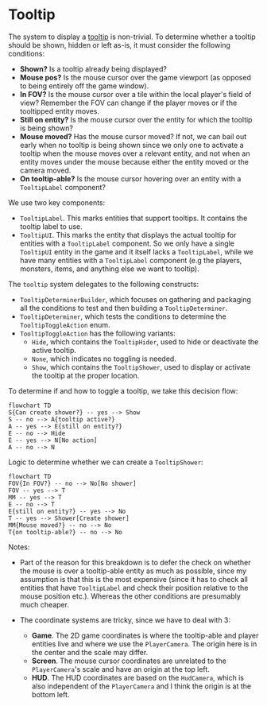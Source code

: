 # Tooltip

The system to display a [tooltip](./tooltip.rs) is non-trivial. To determine whether a tooltip should be shown, hidden or left as-is, it must consider the following conditions:

- **Shown?** Is a tooltip already being displayed?
- **Mouse pos?** Is the mouse cursor over the game viewport (as opposed to being entirely off the game window).
- **In FOV?** Is the mouse cursor over a tile within the local player's field of view? Remember the FOV can change if the player moves or if the tooltipped entity moves.
- **Still on entity?** Is the mouse cursor over the entity for which the tooltip is being shown?
- **Mouse moved?** Has the mouse cursor moved? If not, we can bail out early when no tooltip is being shown since we only one to activate a tooltip when the mouse moves over a relevant entity, and not when an entity moves under the mouse because either the entity moved or the camera moved.
- **On tooltip-able?** Is the mouse cursor hovering over an entity with a `TooltipLabel` component?

We use two key components:

- `TooltipLabel`. This marks entities that support tooltips. It contains the tooltip label to use.
- `TooltipUI`. This marks the entity that displays the actual tooltip for entities with a `TooltipLabel` component. So we only have a single `TooltipUI` entity in the game and it itself lacks a `TooltipLabel`, while we have many entities with a `TooltipLabel` component (e.g the players, monsters, items, and anything else we want to tooltip).

The `tooltip` system delegates to the following constructs:

- `TooltipDeterminerBuilder`, which focuses on gathering and packaging all the conditions to test and then building a `TooltipDeterminer`.
- `TooltipDeterminer`, which tests the conditions to determine the `TooltipToggleAction` enum.
- `TooltipToggleAction` has the following variants:
  - `Hide`, which contains the `TooltipHider`, used to hide or deactivate the active tooltip.
  - `None`, which indicates no toggling is needed.
  - `Show`, which contains the `TooltipShower`, used to display or activate the tooltip at the proper location.

To determine if and how to toggle a tooltip, we take this decision flow:

```mermaid
flowchart TD
S{Can create shower?} -- yes --> Show
S -- no --> A{tooltip active?}
A -- yes --> E{still on entity?}
E -- no --> Hide
E -- yes --> N[No action]
A -- no --> N
```

Logic to determine whether we can create a `TooltipShower`:

```mermaid
flowchart TD
FOV{In FOV?} -- no --> No[No shower]
FOV -- yes --> T
MM -- yes --> T
E -- no --> T
E{still on entity?} -- yes --> No
T -- yes --> Shower[Create shower]
MM{Mouse moved?} -- no --> No
T{on tooltip-able?} -- no --> No
```

Notes:

- Part of the reason for this breakdown is to defer the check on whether the mouse is over a tooltip-able entity as much as possible, since my assumption is that this is the most expensive (since it has to check all entities that have `TooltipLabel` and check their position relative to the mouse position etc.). Whereas the other conditions are presumably much cheaper.
- The coordinate systems are tricky, since we have to deal with 3:

  - **Game**. The 2D game coordinates is where the tooltip-able and player entities live and where we use the `PlayerCamera`. The origin here is in the center and the scale may differ.
  - **Screen**. The mouse cursor coordinates are unrelated to the `PlayerCamera`'s scale and have an origin at the top left.
  - **HUD**. The HUD coordinates are based on the `HudCamera`, which is also independent of the `PlayerCamera` and I think the origin is at the bottom left.
